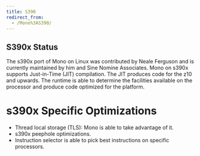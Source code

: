 ```yaml
---
title: S390
redirect_from:
  - /Mono%3AS390/
---
```


S390x Status
------------

The s390x port of Mono on Linux was contributed by Neale Ferguson and is currently maintained by him and Sine Nomine Associates. Mono on s390x supports Just-in-Time (JIT) compilation. The JIT produces code for the z10 and upwards. The runtime is able to determine the facilities available on the processor and produce code optimized for the platform.

s390x Specific Optimizations
============================

-   Thread local storage (TLS): Mono is able to take advantage of it.
-   s390x peephole optimizations.
-   Instruction selector is able to pick best instructions on specific processors.
